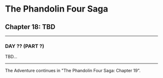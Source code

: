 # The Phandolin Four Saga

## Chapter 18: TBD

---

### DAY ?? (PART ?)

TBD...

---

The Adventure continues in "The Phandolin Four Saga: Chapter 19".
